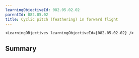```yaml
---
learningObjectiveId: 082.05.02.02
parentId: 082.05.02
title: Cyclic pitch (feathering) in forward flight
---
```


```tsx eval
<LearningOBjectives learningObjectiveId={082.05.02.02} />
```

## Summary
